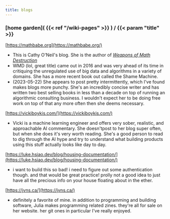 ```yaml
---
title: blogs
---
```

### [home garden]( {{< ref "/wiki-pages" >}} ) / {{< param "title" >}}
[https://mathbabe.org](https://mathbabe.org/)

- This is Cathy O'Neil's blog. She is the author of 
[_Weapons of Math Destruction_](
https://www.penguinrandomhouse.com/books/241363/weapons-of-math-destruction-by-cathy-oneil/)
- WMD (lol, great title) came out in 2016 and was very ahead of its time in critiquing the unregulated use of 
big data and algorithms in a variety of domains. She has a more recent book out called the Shame Machine. 
- (2023-05-22) She appears to post pretty intermittently, which I've found makes blogs more punchy.
She's an incredibly concise writer and has written two best selling books in less than a decade on top of running
an algorithmic consulting business. I wouldn't expect her to be doing free work on top of that any more often
    then she deems necessary.

[https://vickiboykis.com/](https://vickiboykis.com/)
- Vicki is a machine learning engineer and offers very sober, realistic, and approachable AI commentary.
She doesn'tpost to her blog super often, but when she does it's very worth reading. She's a good person to read to 
dig through the AI hype and	try to understand what building products using this stuff actually looks like 
day to day.

[https://luke.hsiao.dev/blog/housing-documentation/](https://luke.hsiao.dev/blog/housing-documentation/)
- i want to build this so bad! i need to figure out some authentication though. and that would be great practice! 
prolly not a good idea to just have all the precious info on your house floating about in the ether.

[https://jvns.ca/](https://jvns.ca/)
- definitely a favorite of mine. in addition to programming and building software, Julia makes programming related
zines. they're all for sale on her website. her git ones in particular I've really enjoyed.
